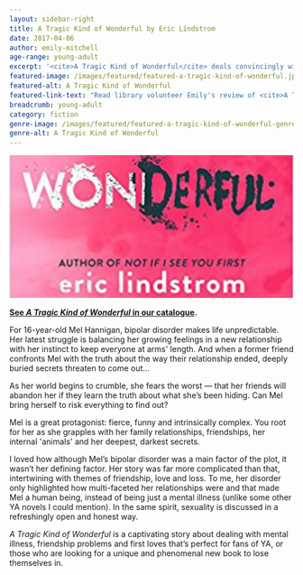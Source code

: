 ```yaml
---
layout: sidebar-right
title: A Tragic Kind of Wonderful by Eric Lindstrom
date: 2017-04-06
author: emily-mitchell
age-range: young-adult
excerpt: '<cite>A Tragic Kind of Wonderful</cite> deals convincingly with bipolar disorder, friendships, relationships and sexuality.'
featured-image: /images/featured/featured-a-tragic-kind-of-wonderful.jpg
featured-alt: A Tragic Kind of Wonderful
featured-link-text: "Read library volunteer Emily's review of <cite>A Tragic Kind of Wonderful</cite>, by Eric Lindstrom."
breadcrumb: young-adult
category: fiction
genre-image: /images/featured/featured-a-tragic-kind-of-wonderful-genre.jpg
genre-alt: A Tragic Kind of Wonderful
---
```


![A Tragic Kind of Wonderful](/images/featured/featured-a-tragic-kind-of-wonderful.jpg)

**[See <cite>A Tragic Kind of Wonderful</cite> in our catalogue](https://suffolk.spydus.co.uk/cgi-bin/spydus.exe/ENQ/OPAC/BIBENQ?BRN=2072206).**

For 16-year-old Mel Hannigan, bipolar disorder makes life unpredictable. Her latest struggle is balancing her growing feelings in a new relationship with her instinct to keep everyone at arms' length. And when a former friend confronts Mel with the truth about the way their relationship ended, deeply buried secrets threaten to come out...

As her world begins to crumble, she fears the worst — that her friends will abandon her if they learn the truth about what she’s been hiding. Can Mel bring herself to risk everything to find out?

Mel is a great protagonist: fierce, funny and intrinsically complex. You root for her as she grapples with her family relationships, friendships, her internal 'animals' and her deepest, darkest secrets.

I loved how although Mel’s bipolar disorder was a main factor of the plot, it wasn’t her defining factor. Her story was far more complicated than that, intertwining with themes of friendship, love and loss. To me, her disorder only highlighted how multi-faceted her relationships were and that made Mel a human being, instead of being just a mental illness (unlike some other YA novels I could mention). In the same spirit, sexuality is discussed in a refreshingly open and honest way.

<cite>A Tragic Kind of Wonderful</cite> is a captivating story about dealing with mental illness, friendship problems and first loves that’s perfect for fans of YA, or those who are looking for a unique and phenomenal new book to lose themselves in.
